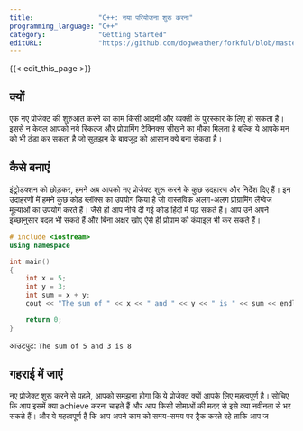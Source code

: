 ```yaml
---
title:                "C++: नया परियोजना शुरू करना"
programming_language: "C++"
category:             "Getting Started"
editURL:              "https://github.com/dogweather/forkful/blob/master/content/hi/cpp/starting-a-new-project.md"
---
```


{{< edit_this_page >}}

## क्यों

एक नए प्रोजेक्ट की शुरुआत करने का काम किसी आदमी और व्यक्ती के पुरस्कार के लिए हो सकता है। इससे न केवल आपको नये स्किल्ज और प्रोग्रामिंग टेक्निक्स सीखने का मौका मिलता है बल्कि ये आपके मन को भी ठंडा कर सकता है जो सुलझन के बावजूद को आसान क्ये बना सेकता है।

## कैसे बनाएं

इंट्रोडक्शन को छोड़कर, हमने अब आपको नए प्रोजेक्ट शुरू करने के कुछ उदहारण और निर्देश दिए हैं। इन उदाहरणों में हमने कुछ कोड ब्लॉक्स का उपयोग किया है जो वास्तविक अलग-अलग प्रोग्रामिंग लैंग्वेज मूल्याओं का उपयोग करते हैं।
जैसे ही आप नीचे दी गई कोड हिंदी में पढ़ सकते हैं। आप उने अपने इच्छानुसार बदल भी सकते हैं और बिना अक्षर खोए ऐसे ही प्रोग्राम को कंपाइल भी कर सकते हैं।

```C++
# include <iostream>
using namespace

int main()
{
    int x = 5;
    int y = 3;
    int sum = x + y;
    cout << "The sum of " << x << " and " << y << " is " << sum << endl;

    return 0;
}
```

आउटपुट:
```The sum of 5 and 3 is 8```

## गहराई में जाएं

नए प्रोजेक्ट शुरू करने से पहले, आपको समझना होगा कि ये प्रोजेक्ट क्यों आपके लिए महत्वपूर्ण है। सोचिए कि आप इसमें क्या achieve करना चाहते हैं और आप किसी सीमाओं की मदद से इसे क्या नवीनता से भर सकते हैं। और ये महत्वपूर्ण है कि आप अपने काम को समय-समय पर ट्रैक करते रहे ताकि आप ज